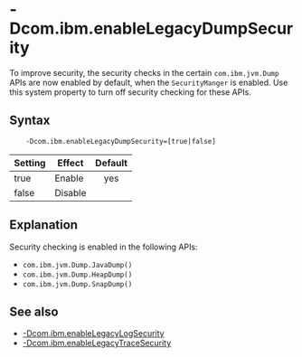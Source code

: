 <!--
* Copyright (c) 2017, 2021 IBM Corp. and others
*
* This program and the accompanying materials are made
* available under the terms of the Eclipse Public License 2.0
* which accompanies this distribution and is available at
* https://www.eclipse.org/legal/epl-2.0/ or the Apache
* License, Version 2.0 which accompanies this distribution and
* is available at https://www.apache.org/licenses/LICENSE-2.0.
*
* This Source Code may also be made available under the
* following Secondary Licenses when the conditions for such
* availability set forth in the Eclipse Public License, v. 2.0
* are satisfied: GNU General Public License, version 2 with
* the GNU Classpath Exception [1] and GNU General Public
* License, version 2 with the OpenJDK Assembly Exception [2].
*
* [1] https://www.gnu.org/software/classpath/license.html
* [2] http://openjdk.java.net/legal/assembly-exception.html
*
* SPDX-License-Identifier: EPL-2.0 OR Apache-2.0 OR GPL-2.0 WITH
* Classpath-exception-2.0 OR LicenseRef-GPL-2.0 WITH Assembly-exception
-->

# -Dcom.ibm.enableLegacyDumpSecurity


To improve security, the security checks in the certain `com.ibm.jvm.Dump` APIs are now enabled by default, when the `SecurityManger` is enabled. Use this system property to turn off security checking for these APIs.

## Syntax

        -Dcom.ibm.enableLegacyDumpSecurity=[true|false]

| Setting      | Effect  | Default                                                                            |
|--------------|---------|:----------------------------------------------------------------------------------:|
| true         | Enable  | <i class="fa fa-check" aria-hidden="true"></i><span class="sr-only">yes</span> |
| false        | Disable |                                                                                    |

## Explanation

Security checking is enabled in the following APIs:

- `com.ibm.jvm.Dump.JavaDump()`
- `com.ibm.jvm.Dump.HeapDump()`
- `com.ibm.jvm.Dump.SnapDump()`

## See also

- [-Dcom.ibm.enableLegacyLogSecurity](dcomibmenablelegacylogsecurity.md)
- [-Dcom.ibm.enableLegacyTraceSecurity](dcomibmenablelegacytracesecurity.md)


<!-- ==== END OF TOPIC ==== dcomibmenableclasscaching.md ==== -->
